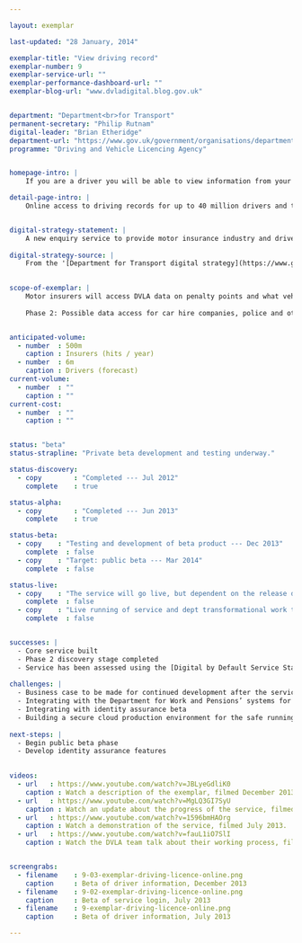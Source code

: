 ```yaml
---

layout: exemplar

last-updated: "28 January, 2014"

exemplar-title: "View driving record"
exemplar-number: 9
exemplar-service-url: ""
exemplar-performance-dashboard-url: ""
exemplar-blog-url: "www.dvladigital.blog.gov.uk"


department: "Department<br>for Transport"
permanent-secretary: "Philip Rutnam"
digital-leader: "Brian Etheridge"
department-url: "https://www.gov.uk/government/organisations/department-for-transport"
programme: "Driving and Vehicle Licencing Agency"


homepage-intro: |
    If you are a driver you will be able to view information from your record, including what vehicles you can drive and any penalty points and disqualifications. Drivers' data will be made available via a new DVLA enquiry platform built to handle high-volume enquiries

detail-page-intro: |
    Online access to driving records for up to 40 million drivers and the insurance industry


digital-strategy-statement: |
    A new enquiry service to provide motor insurance industry and driver enquiry services, all delivered through a ‘greenfield’ IT procurement approach developed jointly with the GDS. This will see a move away from expensive legacy ICT systems, using an innovative ‘agile’ approach to designing services and platforms.
    
digital-strategy-source: |
    From the '[Department for Transport digital strategy](https://www.gov.uk/government/publications/department-for-transport-digital-strategy)' --- December 2012
    

scope-of-exemplar: |
    Motor insurers will access DVLA data on penalty points and what vehicles users are allowed to drive to check insurance applications and cut honest drivers’ premiums, thus implementing Financial Services Authority requirements. Drivers will be able to check their personal data through a portal.
    
    Phase 2: Possible data access for car hire companies, police and other European governments.


anticipated-volume:
  - number  : 500m
    caption : Insurers (hits / year)
  - number  : 6m
    caption : Drivers (forecast)
current-volume:
  - number  : ""
    caption : ""
current-cost:
  - number  : ""
    caption : ""


status: "beta"
status-strapline: "Private beta development and testing underway."

status-discovery:
  - copy        : "Completed --- Jul 2012"
    complete    : true

status-alpha:
  - copy        : "Completed --- Jun 2013"
    complete    : true

status-beta:
  - copy    : "Testing and development of beta product --- Dec 2013"
    complete  : false
  - copy    : "Target: public beta --- Mar 2014"
    complete  : false

status-live:
  - copy    : "The service will go live, but dependent on the release date of the public beta --- Jun 14"
    complete  : false
  - copy    : "Live running of service and dept transformational work to continue"
    complete  : false


successes: |
  - Core service built
  - Phase 2 discovery stage completed
  - Service has been assessed using the [Digital by Default Service Standard](https://www.gov.uk/service-manual/digital-by-default)
  
challenges: |
  - Business case to be made for continued development after the service is live
  - Integrating with the Department for Work and Pensions’ systems for national insurance data
  - Integrating with identity assurance beta 
  - Building a secure cloud production environment for the safe running of the service
  
next-steps: |
  - Begin public beta phase
  - Develop identity assurance features
  

videos:
  - url   : https://www.youtube.com/watch?v=JBLyeGdliK0
    caption : Watch a description of the exemplar, filmed December 2013.
  - url   : https://www.youtube.com/watch?v=MgLQ3GI7SyU
    caption : Watch an update about the progress of the service, filmed December 2013.
  - url   : https://www.youtube.com/watch?v=1596bmHAOrg
    caption : Watch a demonstration of the service, filmed July 2013.
  - url   : https://www.youtube.com/watch?v=fauL1iO7SlI
    caption : Watch the DVLA team talk about their working process, filmed May 2013.


screengrabs:
  - filename    : 9-03-exemplar-driving-licence-online.png
    caption     : Beta of driver information, December 2013
  - filename    : 9-02-exemplar-driving-licence-online.png
    caption     : Beta of service login, July 2013
  - filename    : 9-exemplar-driving-licence-online.png
    caption     : Beta of driver information, July 2013

---
```




